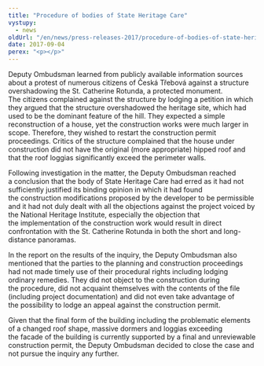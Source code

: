```yaml
---
title: "Procedure of bodies of State Heritage Care"
vystupy:
  - news
oldUrl: "/en/news/press-releases-2017/procedure-of-bodies-of-state-heritage-care/"
date: 2017-09-04
perex: "<p></p>"
---
```


<!-- imported from the old website -->

<p>Deputy Ombudsman learned from publicly available information sources about a protest of numerous citizens of Česká Třebová against a structure overshadowing the St. Catherine Rotunda, a protected monument. The citizens complained against the structure by lodging a petition in which they argued that the structure overshadowed the heritage site, which had used to be the dominant feature of the hill. They expected a simple reconstruction of a house, yet the construction works were much larger in scope. Therefore, they wished to restart the construction permit proceedings. Critics of the structure complained that the house under construction did not have the original (more appropriate) hipped roof and that the roof loggias significantly exceed the perimeter walls.</p> <p>Following investigation in the matter, the Deputy Ombudsman reached a conclusion that the body of State Heritage Care had erred as it had not sufficiently justified its binding opinion in which it had found the construction modifications proposed by the developer to be permissible and it had not duly dealt with all the objections against the project voiced by the National Heritage Institute, especially the objection that the implementation of the construction work would result in direct confrontation with the St. Catherine Rotunda in both the short and long-distance panoramas.</p> <p>In the report on the results of the inquiry, the Deputy Ombudsman also mentioned that the parties to the planning and construction proceedings had not made timely use of their procedural rights including lodging ordinary remedies. They did not object to the construction during the procedure, did not acquaint themselves with the contents of the file (including project documentation) and did not even take advantage of the possibility to lodge an appeal against the construction permit.</p> <p>Given that the final form of the building including the problematic elements of a changed roof shape, massive dormers and loggias exceeding the facade of the building is currently supported by a final and unreviewable construction permit, the Deputy Ombudsman decided to close the case and not pursue the inquiry any further.</p>

